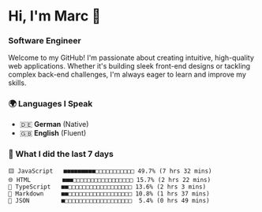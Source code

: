 # Hi, I'm Marc 👋 
### Software Engineer

Welcome to my GitHub! I'm passionate about creating intuitive, high-quality web applications. Whether it's building sleek front-end designs or tackling complex back-end challenges, I'm always eager to learn and improve my skills.  

### 🌍 Languages I Speak  
- 🇩🇪 **German** (Native)  
- 🇬🇧 **English** (Fluent)

### 🤯 What I did the last 7 days

```
🟨 JavaScript   ■■■■■■■■■□□□□□□□□□□□ 49.7% (7 hrs 32 mins)
🌐 HTML         ■■■□□□□□□□□□□□□□□□□□ 15.7% (2 hrs 22 mins)
🔷 TypeScript   ■■□□□□□□□□□□□□□□□□□□ 13.6% (2 hrs 3 mins)
📝 Markdown     ■■□□□□□□□□□□□□□□□□□□ 10.8% (1 hrs 37 mins)
📄 JSON         ■□□□□□□□□□□□□□□□□□□□  5.4% (0 hrs 49 mins)
```